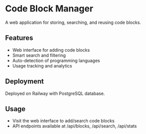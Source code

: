 # Code Block Manager

A web application for storing, searching, and reusing code blocks.

## Features
- Web interface for adding code blocks
- Smart search and filtering
- Auto-detection of programming languages
- Usage tracking and analytics

## Deployment
Deployed on Railway with PostgreSQL database.

## Usage
- Visit the web interface to add/search code blocks
- API endpoints available at /api/blocks, /api/search, /api/stats
